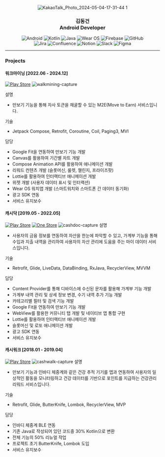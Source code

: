 <div align="center">
  
  ![KakaoTalk_Photo_2024-05-04-17-31-44 1](https://github.com/user-attachments/assets/c49b8c3c-129d-4755-a943-f3237e274321)

  <h3 align="center">김동건<br>Android Developer</h3>
  <p align="center">
    <div>
      <img src="https://img.shields.io/badge/Android-3DDC84?style=for-the-badge&logo=android&logoColor=white" alt="Android" />
      <img src="https://img.shields.io/badge/kotlin-%237F52FF.svg?style=for-the-badge&logo=kotlin&logoColor=white" alt="Kotlin" />
      <img src="https://img.shields.io/badge/java-%23ED8B00.svg?style=for-the-badge&logo=openjdk&logoColor=white" alt="Java" />
      <img src="https://img.shields.io/badge/-Wear%20OS-4285F4?style=for-the-badge&logo=wear-os&logoColor=white" alt="Wear OS" />
      <img src="https://img.shields.io/badge/firebase-a08021?style=for-the-badge&logo=firebase&logoColor=ffcd34" alt="Firebase" />
      <img src="https://img.shields.io/badge/github-%23121011.svg?style=for-the-badge&logo=github&logoColor=white" alt="GitHub" />
    </div>
    <div>
      <img src="https://img.shields.io/badge/jira-%230A0FFF.svg?style=for-the-badge&logo=jira&logoColor=white" alt="Jira" />
      <img src="https://img.shields.io/badge/confluence-%23172BF4.svg?style=for-the-badge&logo=confluence&logoColor=white" alt="Confluence" />
      <img src="https://img.shields.io/badge/Notion-%23000000.svg?style=for-the-badge&logo=notion&logoColor=white" alt="Notion" />
      <img src="https://img.shields.io/badge/Slack-4A154B?style=for-the-badge&logo=slack&logoColor=white" alt="Slack" />
      <img src="https://img.shields.io/badge/figma-%23F24E1E.svg?style=for-the-badge&logo=figma&logoColor=white" alt="Figma" />
    </div>
  </p>
</div>

---

### Projects

#### 워크마이닝 [2022.06 - 2024.12]
[![Play Store](https://img.shields.io/badge/Google_Play_Link-414141?style=for-the-badge&logoColor=white)](https://play.google.com/store/apps/details?id=com.walkmining.app.prod&hl=ko)
![walkmining-capture](https://github.com/user-attachments/assets/7fca6265-50d6-484a-9660-ae93cd79be7d)

설명
- 만보기 기능을 통해 자사 토큰을 채굴할 수 있는 M2E(Move to Earn) 서비스입니다.

기술
- Jetpack Compose, Retrofit, Coroutine, Coil, Paging3, MVI

담당
- Google Fit을 연동하여 만보기 기능 개발
- Canvas를 활용하여 기간별 차트 개발
- Compose Animation API를 활용하여 애니메이션 개발
- 리워드 컨텐츠 개발 (슬롯머신, 룰렛, 챌린지, 프라이즈팟)
- Lottie를 활용하여 인터랙티브 애니메이션 개발
- 위젯 개발 (사용자 데이터 표시 및 인터랙션)
- Wear OS 워치앱 개발 (스마트워치와 스마트폰 간 데이터 동기화)
- 광고 SDK 연동
- 서비스 유지보수

#### 캐시닥 [2019.05 - 2022.05]
[![Play Store](https://img.shields.io/badge/Google_Play_Link-414141?style=for-the-badge&logoColor=white)](https://play.google.com/store/apps/details?id=com.cashdoc.cashdoc&hl=ko&gl=US)
[![One Store](https://img.shields.io/badge/One_Store_Link-CC0F16?style=for-the-badge&logoColor=white)](https://m.onestore.co.kr/ko-kr/apps/appsDetail.omp?prodId=0000743828)
![cashdoc-capture](https://github.com/user-attachments/assets/77932d7c-c306-4282-8a61-dcaa353c85fe)
설명
- 사용자의 금융 정보를 연동하여 자산을 한눈에 파악할 수 있고, 가계부 기능을 통해 수입과 지출 내역을 관리하여 사용자의 자산 관리에 도움을 주는 마이 데이터 서비스입니다.

기술
- Retrofit, Glide, LiveData, DataBinding, RxJava, RecyclerView, MVVM

담당
- Content Provider를 통해 디바이스에 수신된 문자를 활용해 가계부 기능 개발
- 가계부 내역 관리 및 상세 정보 변경, 수기 내역 추가 기능 개발
- 카테고리별 필터 및 검색 기능 개발
- Google Fit을 연동하여 만보기 기능 개발
- WebView를 활용한 커뮤니티 탭 개발 및 네이티브 앱 통합 구현
- Lottie를 활용하여 인터랙티브 애니메이션 개발
- 슬롯머신 및 로또 애니메이션 개발
- 광고 SDK 연동
- 서비스 유지보수

#### 캐시워크 [2018.01 - 2019.04]
[![Play Store](https://img.shields.io/badge/Google_Play_Link-414141?style=for-the-badge&logoColor=white)](https://play.google.com/store/apps/details?id=com.cashwalk.cashwalk&hl=ko&gl=US)
![cashwalk-capture](https://github.com/user-attachments/assets/b83d30a1-40a9-4696-b5a5-b98a5ca78d70)
설명
- 만보기 기능과 인바디 체중계와 같은 건강 추적 기기를 앱과 연동하여 사용자의 일상적인 활동을 모니터링하고 건강 데이터를 기반으로 포인트를 지급하는 건강관리 리워드 서비스입니다.

기술
- Retrofit, Glide, ButterKnife, Lombok, RecyclerView, MVP

담당
- 인바디 체중계 BLE 연동
- 기존 Java로 작성되어 있던 코드중 30% Kotlin으로 변환
- 전체 기능의 50% 리뉴얼 작업
- 프로젝트 초기 ButterKnife, Lombok 도입
- 서비스 유지보수
